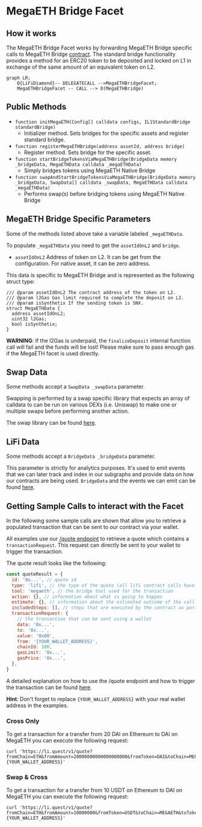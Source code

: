 # MegaETH Bridge Facet

## How it works

The MegaETH Bridge Facet works by forwarding MegaETH Bridge specific calls to MegaETH Bridge [contract](https://github.com/ethereum-optimism/optimism/blob/master/packages/contracts/contracts/L1/messaging/L1StandardBridge.sol). The standard bridge functionality provides a method for an ERC20 token to be deposited and locked on L1 in exchange of the same amount of an equivalent token on L2.

```mermaid
graph LR;
    D{LiFiDiamond}-- DELEGATECALL -->MegaETHBridgeFacet;
    MegaETHBridgeFacet -- CALL --> O(MegaETHBridge)
```

## Public Methods

- `function initMegaETH(Config[] calldata configs, IL1StandardBridge standardBridge)`
  - Initializer method. Sets bridges for the specific assets and register standard bridge.
- `function registerMegaETHBridge(address assetId, address bridge)`
  - Register method. Sets bridge for the specific asset.
- `function startBridgeTokensViaMegaETHBridge(BridgeData memory _bridgeData, MegaETHData calldata _megaETHData)`
  - Simply bridges tokens using MegaETH Native Bridge
- `function swapAndStartBridgeTokensViaMegaETHBridge(BridgeData memory _bridgeData, SwapData[] calldata _swapData, MegaETHData calldata _megaETHData)`
  - Performs swap(s) before bridging tokens using MegaETH Native Bridge

## MegaETH Bridge Specific Parameters

Some of the methods listed above take a variable labeled `_megaETHData`.

To populate `_megaETHData` you need to get the `assetIdOnL2` and `bridge`.

- `assetIdOnL2`
  Address of token on L2.
  It can be get from the configuration.
  For native asset, it can be zero address.

This data is specific to MegaETH Bridge and is represented as the following struct type:

```solidity
/// @param assetIdOnL2 The contract address of the token on L2.
/// @param l2Gas Gas limit required to complete the deposit on L2.
/// @param isSynthetix If the sending token is SNX.
struct MegaETHData {
  address assetIdOnL2;
  uint32 l2Gas;
  bool isSynthetix;
}
```

**WARNING**: If the l2Gas is underpaid, the `finalizeDeposit` internal function call will fail and the funds will be lost!
Please make sure to pass enough gas if the MegaETH facet is used directly.

## Swap Data

Some methods accept a `SwapData _swapData` parameter.

Swapping is performed by a swap specific library that expects an array of calldata to can be run on various DEXs (i.e. Uniswap) to make one or multiple swaps before performing another action.

The swap library can be found [here](../src/Libraries/LibSwap.sol).

## LiFi Data

Some methods accept a `BridgeData _bridgeData` parameter.

This parameter is strictly for analytics purposes. It's used to emit events that we can later track and index in our subgraphs and provide data on how our contracts are being used. `BridgeData` and the events we can emit can be found [here](../src/Interfaces/ILiFi.sol).

## Getting Sample Calls to interact with the Facet

In the following some sample calls are shown that allow you to retrieve a populated transaction that can be sent to our contract via your wallet.

All examples use our [/quote endpoint](https://apidocs.li.finance/reference/get_quote-1) to retrieve a quote which contains a `transactionRequest`. This request can directly be sent to your wallet to trigger the transaction.

The quote result looks like the following:

```javascript
const quoteResult = {
  id: '0x...', // quote id
  type: 'lifi', // the type of the quote (all lifi contract calls have the type "lifi")
  tool: 'megaeth', // the bridge tool used for the transaction
  action: {}, // information about what is going to happen
  estimate: {}, // information about the estimated outcome of the call
  includedSteps: [], // steps that are executed by the contract as part of this transaction, e.g. a swap step and a cross step
  transactionRequest: {
    // the transaction that can be sent using a wallet
    data: '0x...',
    to: '0x...',
    value: '0x00',
    from: '{YOUR_WALLET_ADDRESS}',
    chainId: 100,
    gasLimit: '0x...',
    gasPrice: '0x...',
  },
}
```

A detailed explanation on how to use the /quote endpoint and how to trigger the transaction can be found [here](https://apidocs.li.finance/reference/how-to-transfer-tokens).

**Hint**: Don't forget to replace `{YOUR_WALLET_ADDRESS}` with your real wallet address in the examples.

### Cross Only

To get a transaction for a transfer from 20 DAI on Ethereum to DAI on MegaETH you can execute the following request:

```shell
curl 'https://li.quest/v1/quote?fromChain=ETH&fromAmount=20000000000000000000&fromToken=DAI&toChain=MEGAETH&toToken=DAI&slippage=0.03&allowBridges=megaeth&fromAddress={YOUR_WALLET_ADDRESS}'
```

### Swap & Cross

To get a transaction for a transfer from 10 USDT on Ethereum to DAI on MegaETH you can execute the following request:

```shell
curl 'https://li.quest/v1/quote?fromChain=ETH&fromAmount=10000000&fromToken=USDT&toChain=MEGAETH&toToken=DAI&slippage=0.03&allowBridges=megaeth&fromAddress={YOUR_WALLET_ADDRESS}'
```
